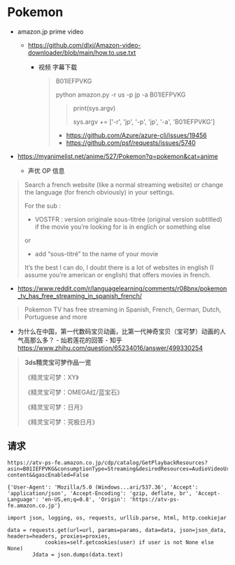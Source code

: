 

# Pokemon

- amazon.jp prime video

  - https://github.com/dlxj/Amazon-video-downloader/blob/main/how.to.use.txt

    - 视频 字幕下载

      > B01IEFPVKG
      >
      > python amazon.py -r us -p jp -a B01IEFPVKG
      >
      > >   print(sys.argv)
      > >
      > >   sys.argv += ['-r', 'jp', '-p', 'jp', '-a', 'B01IEFPVKG']
      >
      > - https://github.com/Azure/azure-cli/issues/19456
      > - https://github.com/psf/requests/issues/5740

- https://myanimelist.net/anime/527/Pokemon?q=pokemon&cat=anime
  - 声优 OP 信息



> Search a french website (like a normal streaming website) or change the language (for french obviously) in your settings.
>
> For the sub :
>
> - VOSTFR : version originale sous-titrée (original version subtitled) if the movie you’re looking for is in englich or something else
>
> or
>
> - add “sous-titré” to the name of your movie
>
> It’s the best I can do, I doubt there is a lot of websites in english (I assume you’re american or english) that offers movies in french.



- https://www.reddit.com/r/languagelearning/comments/r08bnx/pokemon_tv_has_free_streaming_in_spanish_french/

> Pokemon TV has free streaming in Spanish, French, German, Dutch, Portuguese and more



- 为什么在中国，第一代数码宝贝动画，比第一代神奇宝贝（宝可梦）动画的人气高那么多？ - 灿若莲花的回答 - 知乎
  https://www.zhihu.com/question/65234016/answer/499330254



> **3ds精灵宝可梦作品一览**
>
> 《精灵宝可梦：XY》
>
> 《精灵宝可梦：OMEGA红/蓝宝石》
>
> 《精灵宝可梦：日月》
>
> 《精灵宝可梦：究极日月》



## 请求



```
https://atv-ps-fe.amazon.co.jp/cdp/catalog/GetPlaybackResources?asin=B01IEFPVKG&consumptionType=Streaming&desiredResources=AudioVideoUrls%2CCatalogMetadata%2CPlaybackSettings%2CSubtitleUrls%2CForcedNarratives&deviceID=520ca3d5cb83a1e64073a33af6f9223d71b7df8d5d04af339491b272&deviceTypeID=AOAGZA014O5RE&firmware=1&marketplaceID=A1VC38T7YXB528&resourceUsage=ImmediateConsumption&videoMaterialType=Feature&deviceDrmOverride=CENC&deviceStreamingTechnologyOverride=DASH&deviceProtocolOverride=Https&supportedDRMKeyScheme=DUAL_KEY&operatingSystemName=Windows&operatingSystemVersion=10.0&customerID=A18CCOQSEH5B6B&token=dc080fd66f01cbcb73751fd8c12b8832&deviceBitrateAdaptationsOverride=CVBR%2CCBR&audioTrackId=all&playbackSettingsFormatVersion=1.0.0&titleDecorationScheme=primary-content&&gascEnabled=False
```

```
{'User-Agent': 'Mozilla/5.0 (Windows...ari/537.36', 'Accept': 'application/json', 'Accept-Encoding': 'gzip, deflate, br', 'Accept-Language': 'en-US,en;q=0.8', 'Origin': 'https://atv-ps-fe.amazon.co.jp'}

```



```
import json, logging, os, requests, urllib.parse, html, http.cookiejar

data = requests.get(url=url, params=params, data=data, json=json_data, headers=headers, proxies=proxies,
            cookies=self.getcookies(user) if user is not None else None)
        Jdata = json.dumps(data.text)
```

